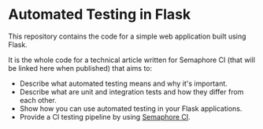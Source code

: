 # Automated Testing in Flask
This repository contains the code for a simple web application built using Flask.

It is the whole code for a technical article written for Semaphore CI (that will be linked here when published) that aims to:
- Describe what automated testing means and why it's important.
- Describe what are unit and integration tests and how they differ from each other.
- Show how you can use automated testing in your Flask applications.
- Provide a CI testing pipeline by using [Semaphore CI](https://semaphoreci.com/).